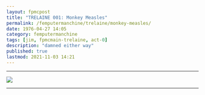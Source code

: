 ```yaml
---
layout: fpmcpost
title: "TRELAINE 001: Monkey Measles"
permalink: /femputermanchine/trelaine/monkey-measles/
date: 1976-04-27 14:05
category: femputermanchine
tags: [jim, fpmcmain-trelaine, act-0]
description: "damned either way"
published: true
lastmod: 2021-11-03 14:21
---
```

[//]: # ( 10/15/21  -linkouts removed)
[//]: # ( 11/03/21  -title added)

*****

<img src="{{ site.url }}/assets/img/trelaine-ii.jpg" />

*****

